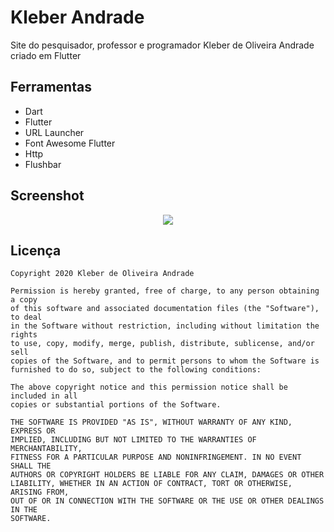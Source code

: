 # Kleber Andrade

Site do pesquisador, professor e programador Kleber de Oliveira Andrade criado em Flutter

## Ferramentas

*   Dart
*   Flutter
*   URL Launcher
*   Font Awesome Flutter
*   Http
*   Flushbar

## Screenshot

<p align="center">
    <img src="https://github.com/kleberandrade/profile-flutter-web/blob/master/screenshots/kleberandrade.gif" weight="600"/>
</p>

## Licença

    Copyright 2020 Kleber de Oliveira Andrade
    
    Permission is hereby granted, free of charge, to any person obtaining a copy
    of this software and associated documentation files (the "Software"), to deal
    in the Software without restriction, including without limitation the rights
    to use, copy, modify, merge, publish, distribute, sublicense, and/or sell
    copies of the Software, and to permit persons to whom the Software is
    furnished to do so, subject to the following conditions:
    
    The above copyright notice and this permission notice shall be included in all
    copies or substantial portions of the Software.
    
    THE SOFTWARE IS PROVIDED "AS IS", WITHOUT WARRANTY OF ANY KIND, EXPRESS OR
    IMPLIED, INCLUDING BUT NOT LIMITED TO THE WARRANTIES OF MERCHANTABILITY,
    FITNESS FOR A PARTICULAR PURPOSE AND NONINFRINGEMENT. IN NO EVENT SHALL THE
    AUTHORS OR COPYRIGHT HOLDERS BE LIABLE FOR ANY CLAIM, DAMAGES OR OTHER
    LIABILITY, WHETHER IN AN ACTION OF CONTRACT, TORT OR OTHERWISE, ARISING FROM,
    OUT OF OR IN CONNECTION WITH THE SOFTWARE OR THE USE OR OTHER DEALINGS IN THE
    SOFTWARE.
